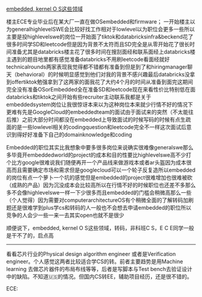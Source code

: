 [embedded, kernel O S这些领域](https://www.1point3acres.com/bbs/thread-1025763-1-1.html)

楼主ECE专业毕业后在某大厂一直在做OSembedded和firmware；
一开始楼主以为generalhighlevelSWE会比较好找工作相对于lowlevel以为职位会更多一些所以主要是投highlevelswe的岗位一开始面了tiktok和databricksinfra&beckend花了很多时间学SD和leetcode但是因为背景不太符而且SD完全是从零开始花了很长时间准备尤其是databricks楼主花了很多时间在搜刮面经和联系面经上databricks楼主遇到的题目地里都有感觉准备databricks不用刷leetcode看面经就好technicalrounds两家表现我觉得都不错都有准备到但是到了和hiringmanager聊天（behavioral）的时候明显感觉到他们对我的背景不感兴趣最后databricks没拿到offertiktok勉强拿到了这两家的面我花了大约4个月的时间从准备到面完这期间完全没有准备OSorEmbedded全在准备SD和leetcode现在来看性价比特别低在面databricks和tiktok之间开始有些recruiter主动联系我都是关于embeddedsystem岗位让我很惊讶本来以为这种岗位本来就少行情不好的情况下更难有先是GoogleCloud的embeddedteam的面试由于面试来的突然（不太能往后推）之前大部分时间都没在embedded上导致面试的时候写码的时候有点生疏面的是一些lowlevel相关的codingquestion和leetcode完全不一样这次面试后意识到得好好准备下自己的domainknowledge和coding

Embedded的职位其实比我想象中要多很多岗位来说确实很难像generalswe那么多毕竟开embeddedworld的project的成本和目的性要比highlevelswe高不少打个比方google很难说我们随便再开一个产品线来做游戏本或者ar头盔因为成本很高而且需要确定市场和需求但是googlecloud可以一个轮子反复造所以embedded的岗位有点一个萝卜一个坑的感觉但是embedded的project很难增加也很难被砍（成熟的产品）因为沉没成本会比较高所以在行情不好的时候职位也还差不多那么多不会像highlevelswe一样一下少很多而且embedded的门槛会稍微高那么一些（个人觉得）因为需要对computerarchitectureOS有个稍微全面的了解转码加刷题还是很难学到plus学cs和转码的人一般也不会想去申请embedded的职位所以竞争的人会少一些一来一去其实open也就不是很少


顺便说下，embedded, kernel O S这些领域，转码，非科班C S，E C E同学一般是干不了的，启点高

---

看看芯片行业的Physical design algorithm engineer 或者是Verification engineer。个人感觉这两者比较适合学CS的转。前者主要趋势是用Machine learning 去做芯片器件的布局布线等等，后者是写脚本与Test bench去验证设计中的缺陷。不知道🇺🇸的情况。但国内CS转EE，辅助项目经历，还是很不错的。

ECE:


